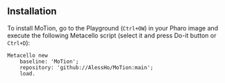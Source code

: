 ## Installation
To install MoTion, go to the Playground (`Ctrl+OW`) in your Pharo image and execute the following Metacello script (select it and press Do-it button or `Ctrl+D`):

```Smalltalk
Metacello new
    baseline: 'MoTion';
    repository: 'github://AlessHo/MoTion:main';
    load.
```